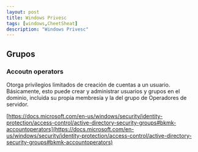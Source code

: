```yaml
---
layout: post
title: Windows Privesc
tags: [windows,CheetSheat]
description: "Windows Privesc"
---
```



## Grupos

### Accoutn operators

Otorga privilegios limitados de creación de cuentas a un usuario. Básicamente, esto puede crear y administrar usuarios y grupos en el dominio, incluida su propia membresía y la del grupo de Operadores de servidor.

[https://docs.microsoft.com/en-us/windows/security/identity-protection/access-control/active-directory-security-groups#bkmk-accountoperators](https://docs.microsoft.com/en-us/windows/security/identity-protection/access-control/active-directory-security-groups#bkmk-accountoperators)
